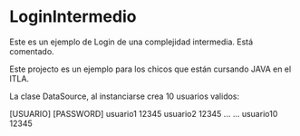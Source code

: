 # LoginIntermedio
Este es un ejemplo de Login de una complejidad intermedia. Está comentado.

Este projecto es un ejemplo para los chicos que están cursando JAVA en el ITLA.

La clase DataSource, al instanciarse crea 10 usuarios validos:

[USUARIO]   [PASSWORD]
usuario1    12345
usuario2    12345
...          ...
usuario10   12345
